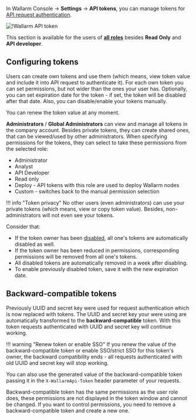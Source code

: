 [user-roles-article]:       ../../user-guides/settings/users.md#user-roles
[img-api-tokens-edit]:      ../../images/api-tokens-edit.png

In Wallarm Console → **Settings** → **API tokens**, you can manage tokens for [API request authentication](../../api/overview.md).

![!Wallarm API token][img-api-tokens-edit]

This section is available for the users of **[all roles][user-roles-article]** besides **Read Only** and **API developer**.

## Configuring tokens

Users can create own tokens and use them (which means, view token value and include it into API request to authenticate it). For each own token you can set permissions, but not wider than the ones your user has. Optionally, you can set expiration date for the token - if set, the token will be disabled after that date. Also, you can disable/enable your tokens manually.

You can renew the token value at any moment.

**Administrators** / **Global Administrators** can view and manage all tokens in the company account. Besides private tokens, they can create shared ones, that can be viewed/used by other administrators. When specifying permissions for the tokens, they can select to take these permissions from the selected role:

* Administrator
* Analyst
* API Developer
* Read only
* Deploy - API tokens with this role are used to deploy Wallarm nodes
* Сustom - switches back to the  manual permission selection

!!! info "Token privacy"
    No other users (even administrators) can use your private tokens (which means, view or copy token value). Besides, non-administrators will not even see your tokens.

Consider that:

* If the token owner has been [disabled](../../user-guides/settings/users.md#disable-access-for-a-user), all one's tokens are automatically disabled as well.
* If the token owner has been reduced in permissions, corresponding permissions will be removed from all one's tokens.
* All disabled tokens are automatically removed in a week after disabling.
* To enable previously disabled token, save it with the new expiration date.

## Backward-compatible tokens

Previously UUID and secret key were used for request authentication which is now replaced with tokens. The UUID and secret key your were using are automatically transformed to the **backward-compatible** token. With this token requests authenticated with UUID and secret key will continue working.

!!! warning "Renew token or enable SSO"
    If you renew the value of the backward-compatible token or enable SSO/strict SSO for this token's owner, the backward compatibility ends - all requests authenticated with old UUID and secret key will stop working.

You can also use the generated value of the backward-compatible token passing it in the `X-WallarmApi-Token` header parameter of your requests.

Backward-compatible token has the same permissions as the user role does, these permissions are not displayed in the token window and cannot be changed. If you want to control permissions, you need to remove a backward-compatible token and create a new one.

